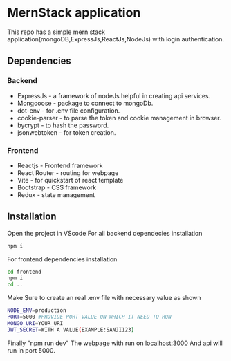 # MernStack application

This repo has a simple mern stack application(mongoDB,ExpressJs,ReactJs,NodeJs) with login authentication.

## Dependencies

### Backend

- ExpressJs - a framework of nodeJs helpful in creating api services.
- Mongooose - package to connect to mongoDb.
- dot-env - for .env file configuration.
- cookie-parser - to parse the token and cookie management in browser.
- bycrypt - to hash the password.
- jsonwebtoken - for token creation.

### Frontend

- Reactjs - Frontend framework
- React Router - routing for webpage
- Vite - for quickstart of react template
- Bootstrap - CSS framework
- Redux - state management

## Installation

Open the project in VScode
For all backend dependecies installation

```sh
npm i
```

For frontend dependencies installation

```sh
cd frontend
npm i
cd ..
```

Make Sure to create an real .env file with necessary value as shown

```sh
NODE_ENV=production
PORT=5000 #PROVIDE PORT VALUE ON WHICH IT NEED TO RUN
MONGO_URI=YOUR_URI
JWT_SECRET=WITH A VALUE(EXAMPLE:SANJI123)
```

Finally "npm run dev"
The webpage with run on [localhost:3000](http://localhost:3000/)
And api will run in port 5000.
